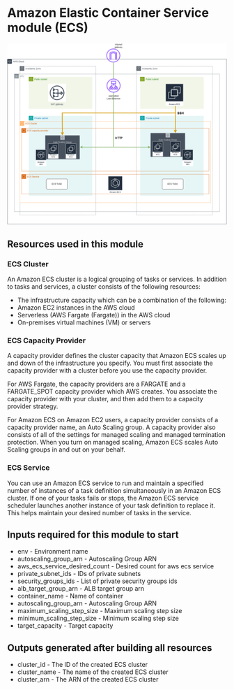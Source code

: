 # Amazon Elastic Container Service module (ECS)

![Image1](ecs_service.png)

## Resources used in this module

### ECS Cluster 

An Amazon ECS cluster is a logical grouping of tasks or services. In addition to tasks and services, a cluster consists of the following resources:

- The infrastructure capacity which can be a combination of the following:
- Amazon EC2 instances in the AWS cloud
- Serverless (AWS Fargate (Fargate)) in the AWS cloud
- On-premises virtual machines (VM) or servers

### ECS Capacity Provider

A capacity provider defines the cluster capacity that Amazon ECS scales up and down of the infrastructure you specify. You must first associate the capacity provider with a cluster before you use the capacity provider.

For AWS Fargate, the capacity providers are a FARGATE and a FARGATE_SPOT capacity provider which AWS creates. You associate the capacity provider with your cluster, and then add them to a capacity provider strategy.

For Amazon ECS on Amazon EC2 users, a capacity provider consists of a capacity provider name, an Auto Scaling group. A capacity provider also consists of all of the settings for managed scaling and managed termination protection. When you turn on managed scaling, Amazon ECS scales Auto Scaling groups in and out on your behalf.

### ECS Service

You can use an Amazon ECS service to run and maintain a specified number of instances of a task definition simultaneously in an Amazon ECS cluster. If one of your tasks fails or stops, the Amazon ECS service scheduler launches another instance of your task definition to replace it. This helps maintain your desired number of tasks in the service.

## Inputs required for this module to start

- env - Environment name
- autoscaling_group_arn - Autoscaling Group ARN
- aws_ecs_service_desired_count - Desired count for aws ecs service
- private_subnet_ids - IDs of private subnets
- security_groups_ids - List of private security groups ids
- alb_target_group_arn - ALB target group arn
- container_name - Name of container
- autoscaling_group_arn - Autoscaling Group ARN
- maximum_scaling_step_size -  Maximum scaling step size
- minimum_scaling_step_size - Minimum scaling step size
- target_capacity - Target capacity

## Outputs generated after building all resources

- cluster_id - The ID of the created ECS cluster
- cluster_name - The name of the created ECS cluster
- cluster_arn - The ARN of the created ECS cluster